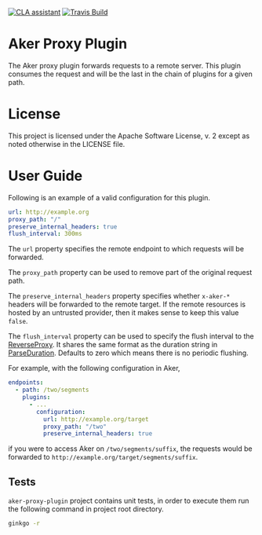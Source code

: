 [![CLA assistant](https://cla-assistant.io/readme/badge/SAP/aker-proxy-plugin)](https://cla-assistant.io/SAP/aker-proxy-plugin)
[![Travis Build](https://travis-ci.org/SAP/aker-proxy-plugin.svg?branch=master)](https://travis-ci.org/SAP/aker-proxy-plugin)

Aker Proxy Plugin
=================

The Aker proxy plugin forwards requests to a remote server. This plugin consumes the request and will be the last in the chain of plugins for a given path.

# License
This project is licensed under the Apache Software License, v. 2 except as noted otherwise in the LICENSE file.

# User Guide

Following is an example of a valid configuration for this plugin.

```yaml
url: http://example.org
proxy_path: "/"
preserve_internal_headers: true
flush_interval: 300ms
```

The `url` property specifies the remote endpoint to which requests will be forwarded.

The `proxy_path` property can be used to remove part of the original request path.

The `preserve_internal_headers` property specifies whether `x-aker-*` headers will be forwarded to the remote target. If the remote resources is hosted by an untrusted provider, then it makes sense to keep this value `false`.

The `flush_interval` property can be used to specify the flush interval to the [ReverseProxy](https://github.com/golang/go/blob/master/src/net/http/httputil/reverseproxy.go). It shares the same format as the duration string in [ParseDuration](https://golang.org/pkg/time/#ParseDuration). Defaults to zero which means there is no periodic flushing.

For example, with the following configuration in Aker,

```yaml
endpoints:
  - path: /two/segments
    plugins:
      - ...
        configuration:
          url: http://example.org/target
          proxy_path: "/two"
          preserve_internal_headers: true
```

if you were to access Aker on `/two/segments/suffix`, the requests would be forwarded to `http://example.org/target/segments/suffix`.

## Tests

`aker-proxy-plugin` project contains unit tests, in order to execute them run the following command in project root directory.

```bash
ginkgo -r
```
